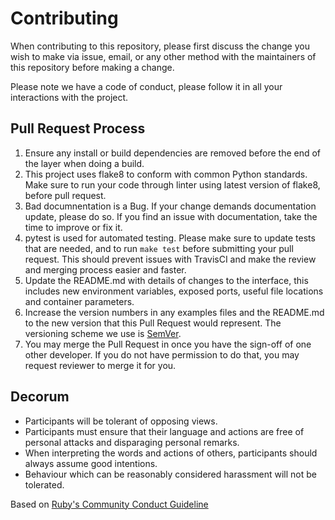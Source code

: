# Contributing

When contributing to this repository, please first discuss the change you wish to make via issue,
email, or any other method with the maintainers of this repository before making a change.

Please note we have a code of conduct, please follow it in all your interactions with the project.

## Pull Request Process

1. Ensure any install or build dependencies are removed before the end of the layer when doing a
   build.
2. This project uses flake8 to conform with common Python standards. Make sure
   to run your code through linter using latest version of flake8, before pull request.
3. Bad documnentation is a Bug. If your change demands documentation update, please do so. If you
   find an issue with documentation, take the time to improve or fix it.
4. pytest is used for automated testing. Please make sure to update tests that are needed, and to run
   `make test` before submitting your pull request. This should prevent issues with TravisCI and
   make the review and merging process easier and faster.
5. Update the README.md with details of changes to the interface, this includes new environment
   variables, exposed ports, useful file locations and container parameters.
6. Increase the version numbers in any examples files and the README.md to the new version that this
   Pull Request would represent. The versioning scheme we use is [SemVer](http://semver.org/).
7. You may merge the Pull Request in once you have the sign-off of one other developer. If you
   do not have permission to do that, you may request reviewer to merge it for you.

## Decorum

- Participants will be tolerant of opposing views.
- Participants must ensure that their language and actions are free of personal
  attacks and disparaging personal remarks.
- When interpreting the words and actions of others, participants should always
  assume good intentions.
- Behaviour which can be reasonably considered harassment will not be tolerated.

Based on [Ruby's Community Conduct Guideline](https://www.ruby-lang.org/en/conduct/)
